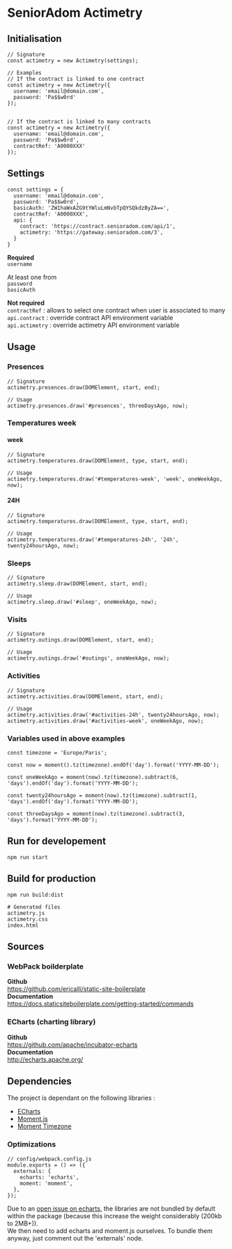 # SeniorAdom Actimetry

## Initialisation

```
// Signature
const actimetry = new Actimetry(settings);

// Examples
// If the contract is linked to one contract
const actimetry = new Actimetry({
  username: 'email@domain.com',
  password: 'Pa$$w0rd'
});


// If the contract is linked to many contracts
const actimetry = new Actimetry({
  username: 'email@domain.com',
  password: 'Pa$$w0rd',
  contractRef: 'A0000XXX'
});
```

## Settings

```
const settings = {
  username: 'email@domain.com',
  password: 'Pa$$w0rd',
  basicAuth: 'ZW1haWxAZG9tYWluLmNvbTpQYSQkdzByZA==',
  contractRef: 'A0000XXX',
  api: {
    contract: 'https://contract.senioradom.com/api/1',
    actimetry: 'https://gateway.senioradom.com/3',
  }
}
```
**Required**  
`username`

At least one from  
`password`  
`basicAuth`

**Not required**  
`contractRef` : allows to select one contract when user is associated to many  
`api.contract` : override contract API environment variable  
`api.actimetry` : override actimetry API environment variable  

## Usage

### Presences

```
// Signature
actimetry.presences.draw(DOMElement, start, end);

// Usage
actimetry.presences.draw('#presences', threeDaysAgo, now);
```

### Temperatures week
#### week
```
// Signature
actimetry.temperatures.draw(DOMElement, type, start, end);

// Usage
actimetry.temperatures.draw('#temperatures-week', 'week', oneWeekAgo, now);
```

#### 24H
```
// Signature
actimetry.temperatures.draw(DOMElement, type, start, end);

// Usage
actimetry.temperatures.draw('#temperatures-24h', '24h', twenty24hoursAgo, now);
```

### Sleeps
```
// Signature
actimetry.sleep.draw(DOMElement, start, end);

// Usage
actimetry.sleep.draw('#sleep', oneWeekAgo, now);
```

### Visits
```
// Signature
actimetry.outings.draw(DOMElement, start, end);

// Usage
actimetry.outings.draw('#outings', oneWeekAgo, now);
```

### Activities
```
// Signature
actimetry.activities.draw(DOMElement, start, end);

// Usage
actimetry.activities.draw('#activities-24h', twenty24hoursAgo, now);
actimetry.activities.draw('#activities-week', oneWeekAgo, now);
```
    
### Variables used in above examples

```
const timezone = 'Europe/Paris';

const now = moment().tz(timezone).endOf('day').format('YYYY-MM-DD');

const oneWeekAgo = moment(now).tz(timezone).subtract(6, 'days').endOf('day').format('YYYY-MM-DD');

const twenty24hoursAgo = moment(now).tz(timezone).subtract(1, 'days').endOf('day').format('YYYY-MM-DD');

const threeDaysAgo = moment(now).tz(timezone).subtract(3, 'days').format('YYYY-MM-DD');
```

## Run for developement

```
npm run start
```


## Build for production
```
npm run build:dist

# Generated files
actimetry.js
actimetry.css
index.html
```

## Sources
### WebPack boilderplate
**Github**  
https://github.com/ericalli/static-site-boilerplate  
**Documentation**  
https://docs.staticsiteboilerplate.com/getting-started/commands

### ECharts (charting library)
**Github**  
https://github.com/apache/incubator-echarts  
**Documentation**  
http://echarts.apache.org/

## Dependencies
The project is dependant on the following libraries :  
- [ECharts](https://ecomfe.github.io/echarts-doc/public/en/index.html)
- [Moment.js](https://momentjs.com/)
- [Moment Timezone](https://momentjs.com/timezone/)

### Optimizations

```
// config/webpack.config.js
module.exports = () => ({
  externals: {
    echarts: 'echarts',
    moment: 'moment',
  },
});
```
Due to an [open issue on echarts](https://github.com/apache/incubator-echarts/issues/8239), the libraries are not bundled by default within the package (because this increase the weight considerably (200kb to 2MB+)).   
We then need to add echarts and moment.js ourselves.
To bundle them anyway, just comment out the 'externals' node.
